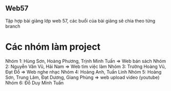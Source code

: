 ## Web57
Tập hợp bài giảng lớp web 57, các buổi của bài giảng sẽ chia theo từng branch

# Các nhóm làm project
Nhóm 1: Hùng Sơn, Hoàng Phương, Trịnh Minh Tuấn => Web bán sách
Nhóm 2: Nguyễn Văn Vũ, Hải Nam => Web tìm việc làm
Nhóm 3: Trường Hoàng Vũ, Đạt Đỗ => Web nghe nhạc
Nhóm 4: Hoàng Anh, Tuấn Linh
Nhóm 5: Hoàng Sơn, Trung Lâm, Đạt Dương, Giang Phùng => web upload video (youtube)
Nhóm 6: Đỗ Duy Minh Tuấn
